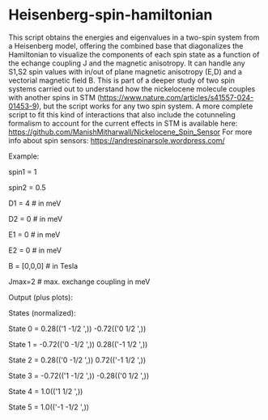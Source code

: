 # Heisenberg-spin-hamiltonian 
This script obtains the energies and eigenvalues in a two-spin system from a Heisenberg model, offering the combined base that diagonalizes the Hamiltonian to visualize the components of each spin state as a function of the echange coupling J and the magnetic anisotropy. It can handle any S1,S2 spin values with in/out of plane magnetic anisotropy (E,D) and a vectorial magnetic field B. 
This is part of a deeper study of two spin systems carried out to understand how the nickelocene molecule couples with another spins in STM (https://www.nature.com/articles/s41557-024-01453-9), but the script works for any two spin system. A more complete script to fit this kind of interactions that also include the cotunneling formalism to account for the current effects in STM is available here: https://github.com/ManishMitharwall/Nickelocene_Spin_Sensor
For more info about spin sensors: https://andrespinarsole.wordpress.com/

Example: 

spin1 = 1

spin2 = 0.5

D1 = 4   # in meV

D2 = 0   # in meV

E1 = 0 # in meV

E2 = 0 # in meV

B = [0,0,0]    # in Tesla

Jmax=2  # max. exchange coupling in meV

Output (plus plots):

States (normalized):

State 0 = 0.28(('1 -1/2 ',)) -0.72(('0 1/2 ',))

State 1 = -0.72(('0 -1/2 ',)) 0.28(('-1 1/2 ',))

State 2 = 0.28(('0 -1/2 ',)) 0.72(('-1 1/2 ',))

State 3 = -0.72(('1 -1/2 ',)) -0.28(('0 1/2 ',))

State 4 = 1.0(('1 1/2 ',))

State 5 = 1.0(('-1 -1/2 ',))
